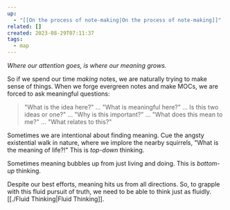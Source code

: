 ```yaml
---
up:
  - "[[On the process of note-making|On the process of note-making]]"
related: []
created: 2023-08-29T07:11:37
tags:
  - map
---
```

 *Where our attention goes, is where our meaning grows.*

So if we spend our time *making* notes, we are naturally trying to make sense of things. When we forge evergreen notes and make MOCs, we are forced to ask meaningful questions:

> "What is the idea here?" … "What is meaningful here?" … Is this two ideas or one?" … "Why is this important?" … "What does this mean to me?" … "What relates to this?"

Sometimes we are intentional about finding meaning. Cue the angsty existential walk in nature, where we implore the nearby squirrels, "What is the meaning of life?!" This is *top-down* thinking.

Sometimes meaning bubbles up from just living and doing. This is *bottom-up* thinking.

Despite our best efforts, meaning hits us from all directions. So, to grapple with this fluid pursuit of truth, we need to be able to think just as fluidly. [[./Fluid Thinking|Fluid Thinking]].